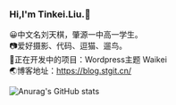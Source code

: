 ### Hi,I'm Tinkei.Liu.👋   

😀中文名刘天棋，肇源一中高一学生。    
📷爱好摄影、代码、逗猫、遛鸟。   
📕正在开发中的项目：Wordpress主题 Waikei    
🌏博客地址：https://blog.stgit.cn/   


![Anurag's GitHub stats](https://github-readme-stats.vercel.app/api?username=Tinkei-Liu)
